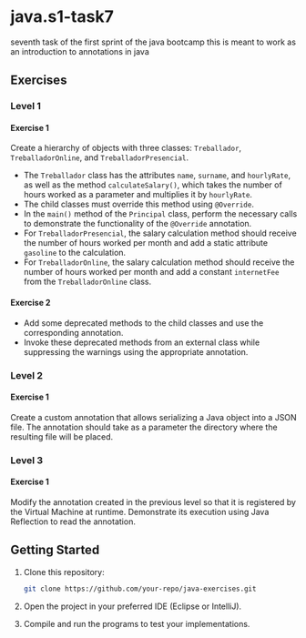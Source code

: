 # java.s1-task7
seventh task of the first sprint of the java bootcamp
this is meant to work as an introduction to annotations in java
## Exercises

### Level 1

#### Exercise 1

Create a hierarchy of objects with three classes: `Treballador`, `TreballadorOnline`, and `TreballadorPresencial`.

- The `Treballador` class has the attributes `name`, `surname`, and `hourlyRate`, as well as the method `calculateSalary()`, which takes the number of hours worked as a parameter and multiplies it by `hourlyRate`.
- The child classes must override this method using `@Override`.
- In the `main()` method of the `Principal` class, perform the necessary calls to demonstrate the functionality of the `@Override` annotation.
- For `TreballadorPresencial`, the salary calculation method should receive the number of hours worked per month and add a static attribute `gasoline` to the calculation.
- For `TreballadorOnline`, the salary calculation method should receive the number of hours worked per month and add a constant `internetFee` from the `TreballadorOnline` class.

#### Exercise 2

- Add some deprecated methods to the child classes and use the corresponding annotation.
- Invoke these deprecated methods from an external class while suppressing the warnings using the appropriate annotation.

### Level 2

#### Exercise 1

Create a custom annotation that allows serializing a Java object into a JSON file. The annotation should take as a parameter the directory where the resulting file will be placed.

### Level 3

#### Exercise 1

Modify the annotation created in the previous level so that it is registered by the Virtual Machine at runtime. Demonstrate its execution using Java Reflection to read the annotation.

## Getting Started

1. Clone this repository:
   ```sh
   git clone https://github.com/your-repo/java-exercises.git
2. Open the project in your preferred IDE (Eclipse or IntelliJ).

3. Compile and run the programs to test your implementations.
